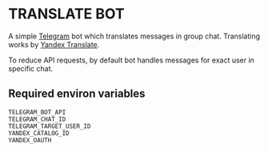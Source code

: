 # TRANSLATE BOT
A simple [Telegram](https://telegram.org/) bot which translates messages in group chat. Translating works by [Yandex Translate](https://cloud.yandex.ru/services/translate).

To reduce API requests, by default bot handles messages for exact user in specific chat.

## Required environ variables
    TELEGRAM_BOT_API
    TELEGRAM_CHAT_ID
    TELEGRAM_TARGET_USER_ID
    YANDEX_CATALOG_ID
    YANDEX_OAUTH 
